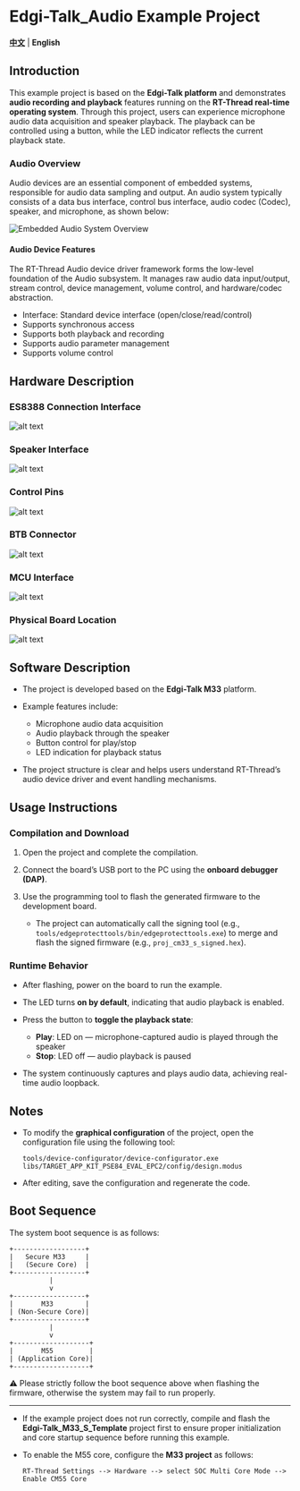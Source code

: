 # Edgi-Talk_Audio Example Project

[**中文**](./README_zh.md) | **English**

## Introduction

This example project is based on the **Edgi-Talk platform** and demonstrates **audio recording and playback** features running on the **RT-Thread real-time operating system**.
Through this project, users can experience microphone audio data acquisition and speaker playback. The playback can be controlled using a button, while the LED indicator reflects the current playback state.

### Audio Overview

Audio devices are an essential component of embedded systems, responsible for audio data sampling and output.
An audio system typically consists of a data bus interface, control bus interface, audio codec (Codec), speaker, and microphone, as shown below:

![Embedded Audio System Overview](figures/audio_system.png)

#### Audio Device Features

The RT-Thread Audio device driver framework forms the low-level foundation of the Audio subsystem. It manages raw audio data input/output, stream control, device management, volume control, and hardware/codec abstraction.

* Interface: Standard device interface (open/close/read/control)
* Supports synchronous access
* Supports both playback and recording
* Supports audio parameter management
* Supports volume control

## Hardware Description

### ES8388 Connection Interface

![alt text](figures/1.png)

### Speaker Interface

![alt text](figures/2.png)

### Control Pins

![alt text](figures/3.png)

### BTB Connector

![alt text](figures/4.png)

### MCU Interface

![alt text](figures/5.png)

### Physical Board Location

![alt text](figures/6.png)

## Software Description

* The project is developed based on the **Edgi-Talk M33** platform.

* Example features include:

  * Microphone audio data acquisition
  * Audio playback through the speaker
  * Button control for play/stop
  * LED indication for playback status

* The project structure is clear and helps users understand RT-Thread’s audio device driver and event handling mechanisms.

## Usage Instructions

### Compilation and Download

1. Open the project and complete the compilation.
2. Connect the board’s USB port to the PC using the **onboard debugger (DAP)**.
3. Use the programming tool to flash the generated firmware to the development board.

   * The project can automatically call the signing tool (e.g., `tools/edgeprotecttools/bin/edgeprotecttools.exe`) to merge and flash the signed firmware (e.g., `proj_cm33_s_signed.hex`).

### Runtime Behavior

* After flashing, power on the board to run the example.
* The LED turns **on by default**, indicating that audio playback is enabled.
* Press the button to **toggle the playback state**:

  * **Play**: LED on — microphone-captured audio is played through the speaker
  * **Stop**: LED off — audio playback is paused
* The system continuously captures and plays audio data, achieving real-time audio loopback.

## Notes

* To modify the **graphical configuration** of the project, open the configuration file using the following tool:

  ```
  tools/device-configurator/device-configurator.exe
  libs/TARGET_APP_KIT_PSE84_EVAL_EPC2/config/design.modus
  ```
* After editing, save the configuration and regenerate the code.

## Boot Sequence

The system boot sequence is as follows:

```
+------------------+
|   Secure M33     |
|   (Secure Core)  |
+------------------+
          |
          v
+------------------+
|       M33        |
| (Non-Secure Core)|
+------------------+
          |
          v
+-------------------+
|       M55         |
| (Application Core)|
+-------------------+
```

⚠️ Please strictly follow the boot sequence above when flashing the firmware, otherwise the system may fail to run properly.

---

* If the example project does not run correctly, compile and flash the **Edgi-Talk_M33_S_Template** project first to ensure proper initialization and core startup sequence before running this example.
* To enable the M55 core, configure the **M33 project** as follows:

  ```
  RT-Thread Settings --> Hardware --> select SOC Multi Core Mode --> Enable CM55 Core
  ```
